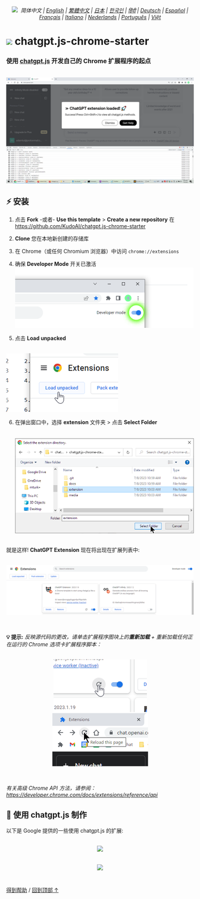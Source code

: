 <a id="top"></a>

<div align="center">
    <h6>
        <picture>
            <source type="image/svg+xml" media="(prefers-color-scheme: dark)" srcset="https://assets.chatgptjs.org/images/icons/earth/white/icon32.svg?v=e638eac">
           <img height=14 src="https://assets.chatgptjs.org/images/icons/earth/black/icon32.svg?v=e638eac">
        </picture>
        &nbsp;简体中文 |
        <a href="../..#readme">English</a> |
        <a href="../zh-tw#readme">繁體中文</a> |
        <a href="../ja#readme">日本</a> |
        <a href="../ko#readme">한국인</a> |
        <a href="../hi#readme">हिंदी</a> |
        <a href="../de#readme">Deutsch</a> |
        <a href="../es#readme">Español</a> |
        <a href="../fr#readme">Français</a> |
        <a href="../it#readme">Italiano</a> |
        <a href="../nl#readme">Nederlands</a> |
        <a href="../pt#readme">Português</a> |
        <a href="../vi#readme">Việt</a>
    </h6>
</div>

# <img height=21 src="https://assets.chatgptjs.org/images/icons/platforms/chrome/icon32.png?v=e638eac"> chatgpt.js-chrome-starter

<h3>使用 <a href="https://github.com/KudoAI/chatgpt.js">chatgpt.js</a> 开发自己的 Chrome 扩展程序的起点</h3>

<br>

<img src="../../images/screenshots/extension-loaded.png">

## ⚡ 安装

1. 点击 **Fork** -或者- **Use this template** > **Create a new repository** 在 https://github.com/KudoAI/chatgpt.js-chrome-starter

2. **Clone** 您在本地新创建的存储库

3. 在 Chrome（或任何 Chromium 浏览器）中访问 `chrome://extensions`

4. 确保 **Developer Mode** 开关已激活<br>
![](../../images/screenshots/developer-mode-toggle.png)

5. 点击 **Load unpacked**<br><br>
<img src="../../images/screenshots/load-unpacked-button.png">
<br>

6. 在弹出窗口中，选择 **extension** 文件夹 > 点击 **Select Folder**<br><br><br>
<img src="../../images/screenshots/select-extension-folder.png"><br><br>

就是这样! **ChatGPT Extension** 现在将出现在扩展列表中:

<br>

<img src="../../images/screenshots/chatgpt-extension-in-list.png">

<p><br>

**💡 提示:** _反映源代码的更改，请单击扩展程序图块上的**重新加载** + 重新加载任何正在运行的 Chrome 选项卡扩展程序脚本：_

<div align="center">

<br>

<img src="../../images/screenshots/reload-extension-button.png">
<img src="../../images/screenshots/reload-page-button.png">

<p><br>

</div>

_有关高级 Chrome API 方法，请参阅：https://developer.chrome.com/docs/extensions/reference/api_

## 🤖 使用 chatgpt.js 制作

以下是 Google 提供的一些使用 chatgpt.js 的扩展:

<div align="center">

<br>


<a href="https://chatgptinfinity.com" target="_blank" rel="noopener">
    <img width=777 src="https://assets.chatgptinfinity.com/images/tiles/marquee/tile-1400x560.png?v=34b428b">
</a>

<p><br>

<a href="https://chatgptwidescreen.com" target="_blank" rel="noopener">
    <img width=777 src="https://assets.chatgptwidescreen.com/images/tiles/marquee/tile-1400x560.png?v=4c5d018">
</a>

</div>

#

<a href="https://github.com/KudoAI/chatgpt.js-chrome-starter/issues">得到帮助</a> / <a href="#top">回到顶部 ↑</a>
